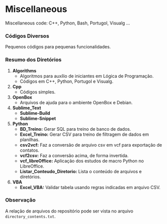# Miscellaneous

Miscellaneous code: C++, Python, Bash, Portugol, Visualg ...

### Códigos Diversos

Pequenos códigos para pequenas funcionalidades.

### Resumo dos Diretórios

1. **Algorithms**
   - Algoritmos para auxílio de iniciantes em Lógica de Programação.
   - Códigos em C++, Python, Portugol e Visualg. 
2. **Cpp**
   - Códigos simples.
3. **OpenBox**
   - Arquivos de ajuda para o ambiente OpenBox e Debian.
4. **Sublime_Text**
   - **Sublime-Build**
   - **Sublime-Snippet**
5. **Python**
   - **BD_Treino:** Gerar SQL para treino de banco de dados.
   - **Excel_Treino:** Gerar CSV para treino de filtragem de dados em planilhas.
   - **csv2vcf:** Faz a conversão de arquivo csv em vcf para exportação de contatos.
   - **vcf2csv:** Faz a conversão acima, de forma invertida.
   - **vcf_libreOffice:** Aplicação dos estudos de macro Python no LibreOffice.
   - **Listar_Conteudo_Diretorio:** Lista o conteúdo de arquivos e diretórios.
5. **VBA**
   - **Excel_VBA:** Validar tabela usando regras indicadas em arquivo CSV.

### Observação

A relação de arquivos do repositório pode ser vista no arquivo `directory_contents.txt`.
